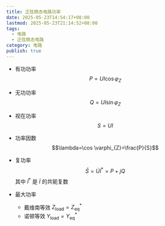 ```yaml
---
title: 正弦稳态电路功率
date: 2025-05-23T14:54:17+08:00
lastmod: 2025-05-23T21:14:52+08:00
tags:
  - 电路
  - 正弦稳态电路
category: 电路
publish: true
---
```


- 有功功率 $$P=UI\cos \varphi_{Z}$$
- 无功功率 $$Q=UI\sin \varphi_{Z}$$
- 视在功率 $$S=UI$$
- 功率因数 $$\lambda=\cos \varphi_{Z}=\frac{P}{S}$$
- 复功率 $$\bar{S}=\dot{U}\dot{I}^{*}=P+jQ$$ 其中 $\dot{I}^{*}$ 是 $\dot{I}$ 的共轭复数

- 最大功率
	- 戴维南等效 $Z_{\mathrm{load}}=Z_{\mathrm{eq}}^{*}$
	- 诺顿等效 $Y_{\mathrm{load}}=Y_{\mathrm{eq}}^{*}$
